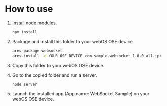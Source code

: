 # How to use

1. Install node modules.

    ``` bash
    npm install
    ```

2. Package and install this folder to your webOS OSE device.

    ``` bash
    ares-package websocket
    ares-install -d YOUR_OSE_DEVICE com.sample.websocket_1.0.0_all.ipk
    ```

3. Copy this folder to your webOS OSE device.

4. Go to the copied folder and run a server.

    ``` bash
    node server
    ```

5. Launch the installed app (App name: WebSocket Sample) on your webOS OSE device.
